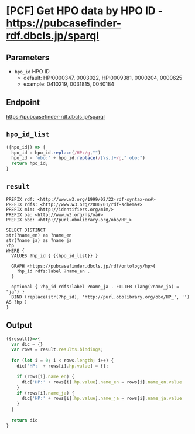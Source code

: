 # [PCF] Get HPO data by HPO ID - https://pubcasefinder-rdf.dbcls.jp/sparql
## Parameters
* `hpo_id` HPO ID
  * default: HP:0000347, 0003022, HP:0009381, 0000204, 0000625
  * example: 0410219, 0031815, 0040184

## Endpoint
https://pubcasefinder-rdf.dbcls.jp/sparql

## `hpo_id_list`
```javascript
({hpo_id}) => {
  hpo_id = hpo_id.replace(/HP:/g,"")
  hpo_id = 'obo:' + hpo_id.replace(/[\s,]+/g," obo:")
  return hpo_id;
}
```

## `result` 
```sparql
PREFIX rdf: <http://www.w3.org/1999/02/22-rdf-syntax-ns#>
PREFIX rdfs: <http://www.w3.org/2000/01/rdf-schema#>
PREFIX mim: <http://identifiers.org/mim/>
PREFIX oa: <http://www.w3.org/ns/oa#>
PREFIX obo: <http://purl.obolibrary.org/obo/HP_>

SELECT DISTINCT
str(?name_en) as ?name_en
str(?name_ja) as ?name_ja
?hp
WHERE { 
  VALUES ?hp_id { {{hpo_id_list}} }

  GRAPH <https://pubcasefinder.dbcls.jp/rdf/ontology/hp>{
    ?hp_id rdfs:label ?name_en .
  }

  optional { ?hp_id rdfs:label ?name_ja . FILTER (lang(?name_ja) = "ja") }
  BIND (replace(str(?hp_id), 'http://purl.obolibrary.org/obo/HP_', '') AS ?hp )
}
```


## Output
```javascript
({result})=>{ 
  var dic = {}
  var rows = result.results.bindings;
  
  for (let i = 0; i < rows.length; i++) {
    dic['HP:' + rows[i].hp.value] = {};

    if (rows[i].name_en) { 
      dic['HP:' + rows[i].hp.value].name_en = rows[i].name_en.value
    }
    if (rows[i].name_ja) { 
      dic['HP:' + rows[i].hp.value].name_ja = rows[i].name_ja.value
    }
  }
  
  return dic
}
```